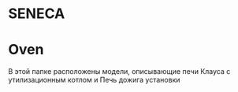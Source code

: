 # SENECA
# Oven

В этой папке расположены модели, описывающие печи Клауса с утилизационным котлом и Печь дожига установки

